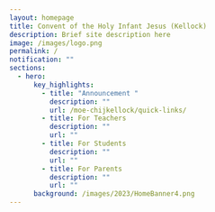 ```yaml
---
layout: homepage
title: Convent of the Holy Infant Jesus (Kellock)
description: Brief site description here
image: /images/logo.png
permalink: /
notification: ""
sections:
  - hero:
      key_highlights:
        - title: "Announcement "
          description: ""
          url: /moe-chijkellock/quick-links/
        - title: For Teachers
          description: ""
          url: ""
        - title: For Students
          description: ""
          url: ""
        - title: For Parents
          description: ""
          url: ""
      background: /images/2023/HomeBanner4.png
---
```

